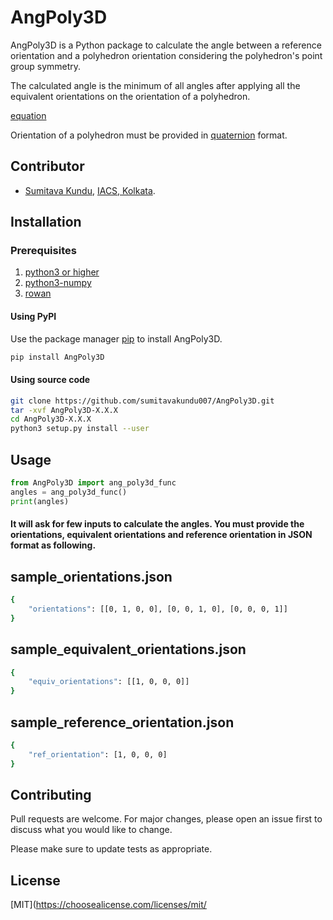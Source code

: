 # AngPoly3D

AngPoly3D is a Python package to calculate the angle between a reference orientation and a polyhedron orientation considering the polyhedron's point group symmetry.

The calculated angle is the minimum of all angles after applying all the equivalent orientations on the orientation of a polyhedron.

[equation](equation.ipynb)

Orientation of a polyhedron must be provided in [quaternion](https://en.wikipedia.org/wiki/Quaternion) format.

## Contributor
- [Sumitava Kundu](https://github.com/sumitavakundu007/), [IACS, Kolkata](http://www.iacs.res.in/).

## Installation
### Prerequisites
1. [python3 or higher](https://www.python.org/download/releases/3.0/)
2. [python3-numpy](https://numpy.org/)
3. [rowan](https://rowan.readthedocs.io/en/latest/)

#### Using PyPI
Use the package manager [pip](https://pip.pypa.io/en/stable/) to install AngPoly3D.

```bash
pip install AngPoly3D
```

#### Using source code
```bash
git clone https://github.com/sumitavakundu007/AngPoly3D.git
tar -xvf AngPoly3D-X.X.X
cd AngPoly3D-X.X.X
python3 setup.py install --user
```

## Usage

```python
from AngPoly3D import ang_poly3d_func
angles = ang_poly3d_func()
print(angles)
```
#### It will ask for few inputs to calculate the angles. You must provide the orientations, equivalent orientations and reference orientation in JSON format as following.

## sample_orientations.json
```bash
{
    "orientations": [[0, 1, 0, 0], [0, 0, 1, 0], [0, 0, 0, 1]]
}
```

## sample_equivalent_orientations.json
```bash
{
    "equiv_orientations": [[1, 0, 0, 0]]
}
```
## sample_reference_orientation.json
```bash
{
    "ref_orientation": [1, 0, 0, 0]
}
```

## Contributing
Pull requests are welcome. For major changes, please open an issue first to discuss what you would like to change.

Please make sure to update tests as appropriate.

## License
[MIT](https://choosealicense.com/licenses/mit/
